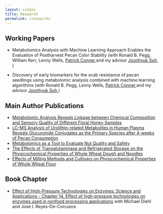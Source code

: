 ```yaml
---
layout: single
title: Research
permalink: /research/
---
```


## Working Papers

* Metabolomics Analysis with Machine Learning Approach Enables the Evaluation of Postharvest Pecan Color Stability (with Ronald B. Pegg, William Kerr, Lenny Wells, [Patrick Conner]([https://scholar.google.com/citations?hl=ko&user=OG_3ojIAAAAJ&view_op=list_works&sortby=pubdate),and my advisor [Joonhyuk Suh]([https://scholar.google.com/citations?hl=ko&user=Xxs0MeIAAAAJ), )

* Discovery of early biomarkers for the scab resistance of pecan seedlings using metabolomic analysis combined with machine learning algorithms (with Ronald B. Pegg, Lenny Wells, [Patrick Conner]([https://scholar.google.com/citations?hl=ko&user=OG_3ojIAAAAJ&view_op=list_works&sortby=pubdate),and my advisor [Joonhyuk Suh]([https://scholar.google.com/citations?hl=ko&user=Xxs0MeIAAAAJ),)

## Main Author Publications

* [Metabolomic Analysis Reveals Linkage between Chemical Composition and Sensory Quality of Different Floral Honey Samples](https://doi.org/10.1016/j.foodres.2023.113454)
* [LC–MS Analysis of Urolithin-related Metabolites in Human Plasma Reveals Glucuronide Conjugates as the Primary Species after 4-weeks of Pecan Consumption](https://doi.org/10.31665/JFB.2023.18336)
* [Metabolomics as a Tool to Evaluate Nut Quality and Safety](https://doi.org/10.1016/j.tifs.2022.11.002)
* [The Effects of Transglutaminase and Refrigerated Storage on the Physicochemical Properties of Whole Wheat Dough and Noodles](https://doi.org/10.3390/foods10071675)
* [Effects of Milling Methods and Cultivars on Physicochemical Properties of Whole Wheat Flour](https://doi.org/10.1155/2019/3416905)

## Book Chapter
* [Effect of High-Pressure Technologies on Enzymes: Science and Applications - Chapter 14. Effect of high-pressure technologies on enzymes used in nonfood processing applications](https://doi.org/10.1016/B978-0-323-98386-0.00007-5) with Michael Diehl and Jose I. Reyes-De-Corcuera
